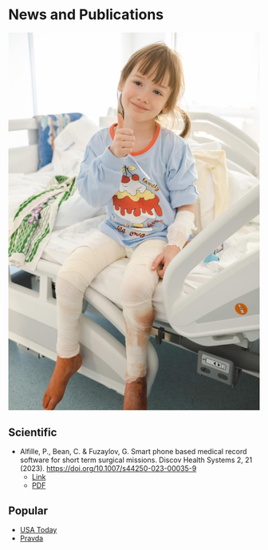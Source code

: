 # News and  Publications
![](images/348274218_3484896865127162_7890728238778945247_n.jpg)

## Scientific

* Alfille, P., Bean, C. & Fuzaylov, G. Smart phone based medical record software for short term surgical missions. Discov Health Systems 2, 21 (2023). https://doi.org/10.1007/s44250-023-00035-9
  * [Link](https://link.springer.com/article/10.1007/s44250-023-00035-9#citeas)
  * [PDF](images/s44250-023-00035-9.pdf)
  
## Popular

* [USA Today](https://www.usatoday.com/in-depth/news/world/ukraine/2023/05/22/us-doctors-ukrainian-children-poland/70241819007/)
* [Pravda](https://www.pravda.com.ua/rus/articles/2021/02/4/7282090/index.amp)